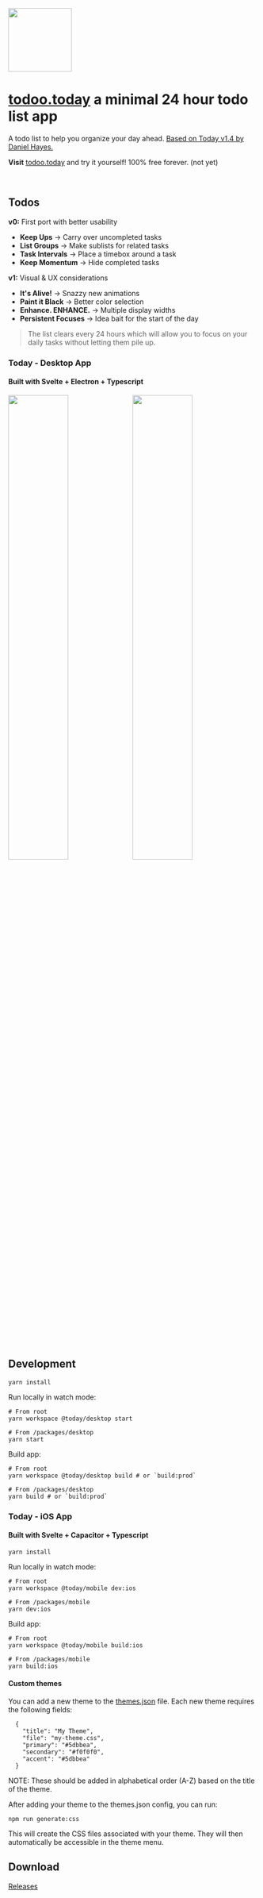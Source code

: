<img src="https://todaylist.io/assets/images/icon.png" width="128" height="128">

# <a href="https://www.todoo.today/">todoo.today</a> a minimal 24 hour todo list app

A todo list to help you organize your day ahead. <a href="https://github.com/daniel-hayes/today">Based on Today v1.4 by Daniel Hayes.</a>

**Visit** <a href="https://www.todoo.today/">todoo.today</a> and try it yourself! 100% free forever. (not yet)

<br>

## Todos

**v0:** First port with better usability
- **Keep Ups** &rarr; Carry over uncompleted tasks
- **List Groups** &rarr; Make sublists for related tasks
- **Task Intervals** &rarr; Place a timebox around a task
- **Keep Momentum** &rarr; Hide completed tasks

**v1:** Visual & UX considerations 
- **It's Alive!** &rarr; Snazzy new animations
- **Paint it Black** &rarr; Better color selection
- **Enhance. ENHANCE.** &rarr; Multiple display widths
- **Persistent Focuses** &rarr; Idea bait for the start of the day

> The list clears every 24 hours which will allow you to focus on your daily tasks without letting them pile up.


### Today - Desktop App

#### Built with Svelte + Electron + Typescript

<div>
  <img src="https://todaylist.io/assets/images/light.png" width="49%">
  <img src="https://todaylist.io/assets/images/settings.png" width="49%">
</div>

## Development

```
yarn install
```

Run locally in watch mode:

```
# From root
yarn workspace @today/desktop start

# From /packages/desktop
yarn start
```

Build app:

```
# From root
yarn workspace @today/desktop build # or `build:prod`

# From /packages/desktop
yarn build # or `build:prod`
```

### Today - iOS App

#### Built with Svelte + Capacitor + Typescript

```
yarn install
```

Run locally in watch mode:

```
# From root
yarn workspace @today/mobile dev:ios

# From /packages/mobile
yarn dev:ios
```

Build app:

```
# From root
yarn workspace @today/mobile build:ios

# From /packages/mobile
yarn build:ios
```

#### Custom themes

You can add a new theme to the [themes.json](https://github.com/daniel-hayes/today/blob/main/packages/shared/themes/themes.json) file. Each new theme requires the following fields:

```
  {
    "title": "My Theme",
    "file": "my-theme.css",
    "primary": "#5dbbea",
    "secondary": "#f0f0f0",
    "accent": "#5dbbea"
  }
```

NOTE: These should be added in alphabetical order (A-Z) based on the title of the theme.

After adding your theme to the themes.json config, you can run:

```
npm run generate:css
```

This will create the CSS files associated with your theme. They will then automatically be accessible in the theme menu.

## Download

<a href="https://github.com/daniel-hayes/today/releases">
  Releases
</a>

